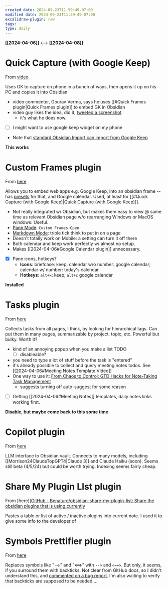 ```yaml
---
created date: 2024-09-23T11:59:49-07:00
modified date: 2024-09-23T11:59:49-07:00
excalidraw-plugin: raw
tags: 
type: daily
---
```

 **[[2024-04-06]]** <--> **[[2024-04-08]]**

# Quick Capture (with Google Keep)
From [video](https://www.youtube.com/watch?v=Eic-SmIMG2Y)

Uses GK to capture on phone in a bunch of ways, then opens it up on his PC and copies it into Obsidian
- video commenter, Gourav Verma, says he uses [[#Quick Frames plugin|Quick Frames plugin]] to embed GK in Obsidian
- video guy likes the idea, did it, [tweeted a screenshot](https://twitter.com/zsviczian/status/1539485302368129024) 
	- it's what he does now.
- [ ] I might want to use google keep widget on my phone
- Note that [standard Obsidian Import can import from Google Keep](https://help.obsidian.md/import/google-keep)

**This works**

# Custom Frames plugin
From [here](https://github.com/Ellpeck/ObsidianCustomFrames)

Allows you to embed web apps e.g. Google Keep, into an obsidian frame -- has [presets](https://github.com/Ellpeck/ObsidianCustomFrames?tab=readme-ov-file#-presets) for that, and Google calendar. Used, at least for [[#Quick Capture (with Google Keep)|Quick Capture (with Google Keep)]].

- Not really integrated w/ Obsidian, but makes them easy to view @ same time as relevant Obsidian page w/o rearranging Windows or MacOS windows: Useful.
- [Pane Mode](https://github.com/Ellpeck/ObsidianCustomFrames?tab=readme-ov-file#-pane-mode): `Custom Frames:Open`
- [Markdown Mode](https://github.com/Ellpeck/ObsidianCustomFrames?tab=readme-ov-file#%EF%B8%8F-markdown-mode): triple tick think to put in on a page
- Doesn't totally work on Mobile: a setting can turn it off there
- Both calendar and keep work perfectly w/ almost no setup.
- Makes [[2024-04-06#Google Calendar plugin]] unnecessary.
- [x] Pane icons, hotkeys?
	- **Icons**: briefcase: keep; calendar w/o number: google calendar; calendar w/ number: today's calendar
	- **Hotkeys**: `alt+k`: keep; `alt+c` google calendar

**Installed**

# Tasks plugin
From [here](here)

Collects tasks from all pages, I think, by looking for hierarchical tags.  Can put them in many pages, summarizable by project, topic, etc.  Powerful but bulky.  Worth it?

- kind of an annoying popup when you make a list TODO
	- [ ] disableable?
- you need to type a lot of stuff before the task is "entered"
- it's already possible to collect and query meeting notes todos. See [[2024-04-06#Meeting Notes Template Video]]
- One way to use it: [From Chaos to Control: GTD Hacks for Note-Taking Task Management](https://www.youtube.com/watch?v=XWBmfoXnbFw)
	- suggests turning off auto-suggest for some reason
- [ ] Getting [[2024-04-06#Meeting Notes]] templates, daily notes links working first.

**Disable, but maybe come back to this some time**

# Copilot plugin
From [here](https://github.com/logancyang/obsidian-copilot)

LLM interface to Obsidian vault.  Connects to many models, including [[Morrison24ClaudeTopGPT4|Claude 3]] and Claude Haiku (soon).  Seems still beta (4/5/24) but could be worth trying.  Indexing seems fairly cheap.

# Share My Plugin LIst plugin
From [here]([GitHub - Benature/obsidian-share-my-plugin-list: Share the obsidian plugins that is using currently](https://github.com/Benature/obsidian-share-my-plugin-list)

Pastes a table or list of active / inactive plugins into current note.  I used it to give some info to the developer of 

# Symbols Prettifier plugin
From [here](https://github.com/FlorianWoelki/obsidian-symbols-prettifier)

Replaces symbols like "-->" and "<==>" with `-->`  and `<==>`.  But only, it seems, if you surround them with backticks.  Not clear from GitHub docs, so I didn't understand this, and [commented on a bug report](https://github.com/FlorianWoelki/obsidian-symbols-prettifier/issues/8#issuecomment-2041267107).  I'm also waiting to verify that backticks are supposed to be needed....
